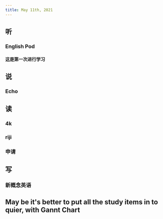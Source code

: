 ```yaml
---
title: May 11th, 2021
---
```


## 听
### English Pod
#### 这是第一次进行学习
## 说
### Echo
## 读
### 4k
### riji
### 申请
## 写
### 新概念英语
## May be it's better to put all the study items in to quier, with Gannt Chart
